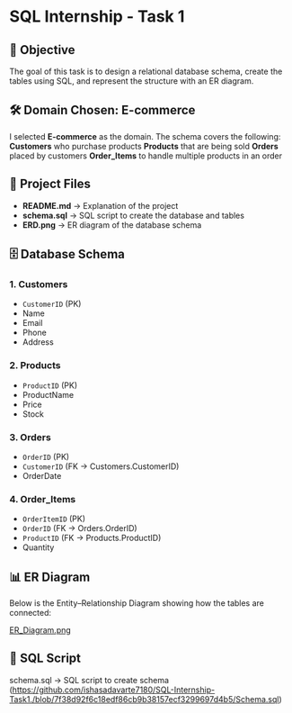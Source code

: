 # SQL Internship - Task 1

## 📌 Objective
The goal of this task is to design a relational database schema, create the tables using SQL, and represent the structure with an ER diagram.


## 🛠 Domain Chosen: E-commerce
I selected **E-commerce** as the domain. The schema covers the following:
**Customers** who purchase products
**Products** that are being sold
**Orders** placed by customers
**Order_Items** to handle multiple products in an order


## 📂 Project Files
- **README.md** → Explanation of the project 
- **schema.sql** → SQL script to create the database and tables  
- **ERD.png** → ER diagram of the database schema  
 


## 🗄 Database Schema

### **1. Customers**
- `CustomerID` (PK)  
- Name  
- Email  
- Phone  
- Address  

### **2. Products**
- `ProductID` (PK)  
- ProductName  
- Price  
- Stock  

### **3. Orders**
- `OrderID` (PK)  
- `CustomerID` (FK → Customers.CustomerID)  
- OrderDate  

### **4. Order_Items**
- `OrderItemID` (PK)  
- `OrderID` (FK → Orders.OrderID)  
- `ProductID` (FK → Products.ProductID)  
- Quantity  


## 📊 ER Diagram
Below is the Entity–Relationship Diagram showing how the tables are connected:

[ER_Diagram.png](https://github.com/ishasadavarte7180/SQL-Internship-Task1./blob/84b1968f5a3feeb7c08e89240cdf6c18beee9322/ER_Diagram.png)


## 📜 SQL Script

schema.sql → SQL script to create schema (https://github.com/ishasadavarte7180/SQL-Internship-Task1./blob/7f38d92f6c18edf86cb9b38157ecf3299697d4b5/Schema.sql)


   


